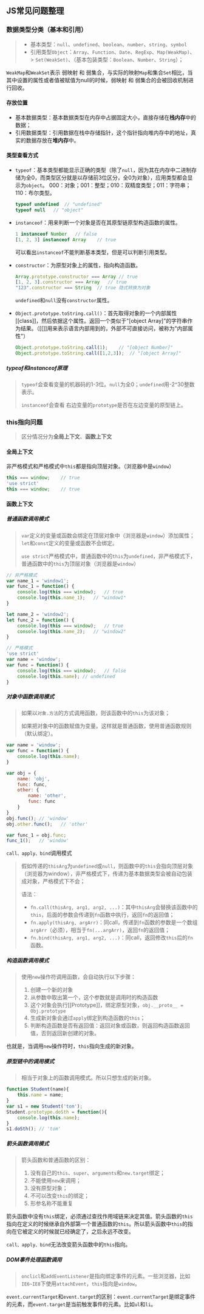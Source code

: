 ## JS常见问题整理

### 数据类型分类（基本和引用）


> - 基本类型：`null`、`undefined`、`boolean`、`number`、`string`、`symbol`
> - 引用类型`Object`：`Array`、`Function`、`Date`、`RegExp`、`Map(WeakMap)`、> `Set(WeakSet)`、（基本包装类型：`Boolean`、`Number`、`String`）；

`WeakMap`和`WeakSet`表示 弱映射 和 弱集合，与实际的映射`Map`和集合`Set`相比，当其中设置的属性或者值被赋值为null的时候，弱映射 和 弱集合的会被回收机制进行回收。

#### 存放位置

- 基本数据类型：基本数据类型在内存中占据固定大小，直接存储在**栈内存**中的数据；
- 引用数据类型：引用数据在栈中存储指针，这个指针指向堆内存中的地址，真实的数据存放在**堆内存**中。

#### 类型查看方式

- `typeof`：基本类型都能显示正确的类型（除了`null`，因为其在内存中二进制存储为全0，而类型区分就是以存储前3位区分，全0为对象），应用类型都会显示为`object`。
  000：对象；001：整型；010：双精度类型；011：字符串；110：布尔类型。

  ```javascript
  typeof undefined	// "undefined"
  typeof null	// "object"
  ```

- `instanceof`：用来判断一个对象是否在其原型链原型构造函数的属性。

  ```javascript
  1 instanceof Number	// false
  [1, 2, 3] instanceof Array	// true
  ```

  可以看出`instanceof`不能判断基本类型，但是可以判断引用类型。

- `constructor`：为原型对象上的属性，指向构造函数。

  ```javascript
  Array.prototype.constructor === Array	// true
  [1, 2, 3].constructor === Array	// true
  "123".constructor === String	// true 隐式转换为对象
  ```

  `undefined`和`null`没有`constructor`属性。

- `Object.prototype.toString.call()`：首先取得对象的一个内部属性[[class]]，然后依据这个属性。返回一个类似于"[object Array]"的字符串作为结果。（[[]]用来表示语言内部用到的，外部不可直接访问，被称为"内部属性"）

  ```javascript
  Object.prototype.toString.call(1);	// "[object Number]"
  Object.prototype.toString.call([1,2,3]);	// "[object Array]"
  ```

##### typeof和instanceof原理

> `typeof`会查看变量的机器码的1-3位。`null`为全0；`undefined`用-2^30整数表示。
>
> `instanceof`会查看 右边变量的`prototype`是否在左边变量的原型链上。



### this指向问题

> 区分情况分为**全局上下文**、**函数上下文**

#### 全局上下文

非严格模式和严格模式中`this`都是指向顶层对象。（浏览器中是`window`）

```javascript
this === window;	// true
'use strict'
this === window;	// true
```

#### 函数上下文

##### 普通函数调用模式

> `var`定义的变量或函数会绑定在顶层对象中（浏览器是`window`）添加属性；`let`和`const`定义的变量或函数不会绑定。
>
> `use strict`严格模式中，普通函数中的`this`为`undefined`，非严格模式下，普通函数中的`this`为顶层对象（浏览器是`window`）

```javascript
// 非严格模式
var name_1 = 'window1';
var func_1 = function() {
    console.log(this === window);	// true
    console.log(this.name_1);	// "window1"
}

let name_2 = 'window2';
let func_2 = function() {
    console.log(this === window);	// true
    console.log(this.name_2);	// "window2"
}
```

```javascript
// 严格模式
'use strict'
var name = 'window';
var func = function() {
    console.log(this === window);	// false
    console.log(this.name);	// undefined
}
```

##### 对象中函数调用模式

> 如果以`对象.方法`的方式调用函数，则该函数中的`this`为该对象；
>
> 如果把对象中的函数赋值为变量。这样就是普通函数，使用普通函数规则（默认绑定）。

```javascript
var name = 'window';
var func = function() {
    console.log(this.name);
}

var obj = {
    name: 'obj',
    func: func,
    other: {
        name: 'other',
        func: func
    }
}
obj.func();	// 'window'
obj.other.func();	// 'other'

var func_1 = obj.func;
func_1();	// 'window'
```

`call、apply、bind`调用模式

> 假如传递的`thisArg`为`undefined`或`null`，则函数中的`this`会指向顶层对象（浏览器为window），非严格模式下，传递为基本数据类型会被自动包装成对象，严格模式下不会；
>
> 语法：
>
> - `fn.call(thisArg, arg1, arg2, ...)`：其中`thisArg`会替换该函数中的`this`，后面的参数会传递到`fn`函数中执行，返回`fn`的返回值；
> - `fn.apply(thisArg, argArr)`：同call，传递到`fn`函数的参数是一个数组`argArr`（必须），相当于`fn(...argArr)`，返回`fn`的返回值；
> - `fn.bind(thisArg, arg1, arg2, ...)`：同call，返回修改`this`后的`fn`函数。

##### 构造函数调用模式

> 使用`new`操作符调用函数，会自动执行以下步骤：
>
> 1. 创建一个新的对象
> 2. 从参数中取出第一个，这个参数就是调用时的构造函数
> 3. 这个对象会执行[[Prototype]]，绑定原型对象，`obj.__proto__ = Obj.prototype`
> 4. 生成新对象会通过`apply`绑定到构造函数的`this`；
> 5. 判断构造函数是否有返回值：返回对象或函数，则返回构造函数返回值，否则返回新创建的对象。

也就是，当调用`new`操作符时，`this`指向生成的新对象。

##### 原型链中的调用模式 

> 相当于对象上的函数调用模式。所以只想生成的新对象。

```javascript
function Student(name){
    this.name = name;
}
var s1 = new Student('tom');
Student.prototype.doSth = function(){
    console.log(this.name);
}
s1.doSth(); // 'tom'
```

##### 箭头函数调用模式

> 箭头函数和普通函数的区别：
>
> 1. 没有自己的`this`、`super`、`arguments`和`new.target`绑定；
> 2. 不能使用`new`来调用；
> 3. 没有原型对象；
> 4. 不可以改变`this`的绑定；
> 5. 形参名称不能重复

箭头函数中没有`this`绑定，必须通过查找作用域链来决定其值。箭头函数的`this`指向在定义的时候继承自外部第一个普通函数的`this`。所以箭头函数中`this`的指向在它被定义的时候就已经确定了，之后永远不改变。

`call、apply、bind`无法改变箭头函数中的`this`指向。

##### DOM事件处理函数调用

> `onclicl`和`addEventListener`是指向绑定事件的元素。一些浏览器，比如`IE6~IE8`下使用`attachEvent`，`this`指向是`window`。

`event.currentTarget`和`event.target`的区别：`event.currentTarget`是绑定事件的元素，而`event.target`是当前触发事件的元素。比如`ul`和`li`。

